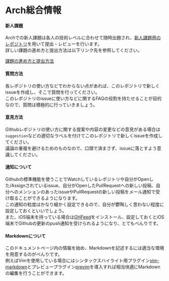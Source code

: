 Arch総合情報
=====


#### 新人課題

Archでの新人課題は各人の技術レベルに合わせて随時出題され、[新人課題用のレポジトリ](https://github.com/sfc-arch/training)を用いて提出・レビューを行います。  
詳しい課題の進め方と提出方法は以下リンク先を参照してください。

[課題の進め方と提出方法](https://github.com/sfc-arch/documents/blob/master/assignment_submit_format.md)


#### 質問方法

各レポジトリの使い方などでわからない点があれば、このレポジトリで新しくissueを作成し、そこで質問を行ってください。  
このレポジトリのissueに使い方などに関するFAQの役割を持たせることが目的なので、質問は積極的に行っていきましょう。


#### 意見方法

Githubレポジトリの使い方に関する提案や内容の変更などの意見がある場合は`suggestion`などの適切なラベルを付けてこのレポジトリで新しくissueを作成してください。  
議論の重複を避けるためのものなので、口頭で済まさず、issueに落とすよう意識してください。


#### 通知について

Githubの標準機能を使うことでWatchしているレポジトリや自分がOpenした/Assignされているissue、自分がOpenしたPullRequestへの新しい投稿、自分へのメンションのあったissueやPullRequestの新しい投稿をメール通知で受け取ることができるようになります。  
この通知の粒度はかなり細かく設定できるので、自分が鬱陶しく思わない程度に設定しておくといいでしょう。  
また、iOS端末を持っている場合は[GHFeed](https://itunes.apple.com/jp/app/ghfeed/id683793545?mt=8)をインストール、設定しておくとiOS端末でGithubの更新のpush通知を受けられるようになり、とてもべんりです。


#### Markdownについて

このドキュメントページ内の情報を始め、Markdownを記述するには適当な環境を用意するのがべんりです。  
例えばVimを使用している場合にはシンタックスハイライト用プラグイン[vim-markdown](https://github.com/rcmdnk/vim-markdown)とプレビュープラグイン[previm](https://github.com/kannokanno/previm)を導入すれば相当快適にMarkdownの編集を行うことができます。
